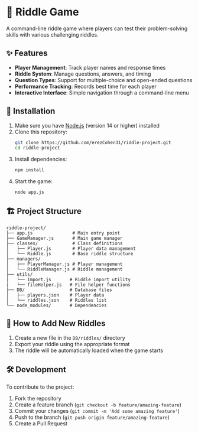 # 🧩 Riddle Game

A command-line riddle game where players can test their problem-solving skills with various challenging riddles.

## ✨ Features

- **Player Management**: Track player names and response times
- **Riddle System**: Manage questions, answers, and timing
- **Question Types**: Support for multiple-choice and open-ended questions
- **Performance Tracking**: Records best time for each player
- **Interactive Interface**: Simple navigation through a command-line menu

## 🚀 Installation

1. Make sure you have [Node.js](https://nodejs.org/) (version 14 or higher) installed
2. Clone this repository:
   ```bash
   git clone https://github.com/erezCohen31/riddle-project.git   
   cd riddle-project
   ```
3. Install dependencies:
   ```bash
   npm install
   ```
4. Start the game:
   ```bash
   node app.js
   ```

## 🏗️ Project Structure

```
riddle-project/
├── app.js               # Main entry point
├── GameManager.js       # Main game manager
├── classes/             # Class definitions
│   ├── Player.js        # Player data management
│   └── Riddle.js        # Base riddle structure
├── managers/           
│   ├── PlayerManager.js # Player management
│   └── RiddleManager.js # Riddle management
├── utils/              
│   └── Import.js       # Riddle import utility
|   └── fileHelper.js   # File helper functions
├── DB/                 # Database files
│   ├── players.json    # Player data
│   └── riddles.json    # Riddles list
└── node_modules/       # Dependencies
```

## 🧩 How to Add New Riddles

1. Create a new file in the `DB/riddles/` directory
2. Export your riddle using the appropriate format
3. The riddle will be automatically loaded when the game starts

## 🛠️ Development

To contribute to the project:

1. Fork the repository
2. Create a feature branch (`git checkout -b feature/amazing-feature`)
3. Commit your changes (`git commit -m 'Add some amazing feature'`)
4. Push to the branch (`git push origin feature/amazing-feature`)
5. Create a Pull Request